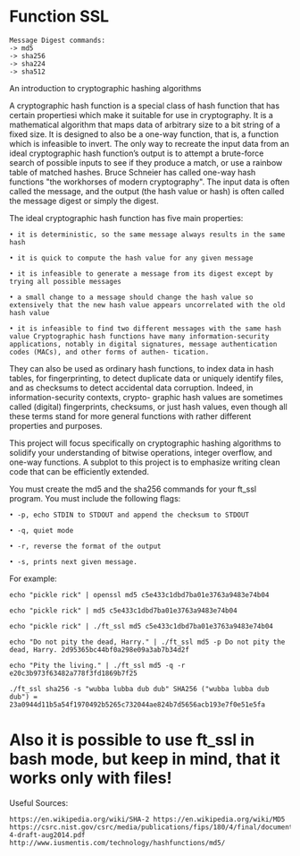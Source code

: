 # Function SSL
    Message Digest commands:
    -> md5   
    -> sha256
    -> sha224
    -> sha512

An introduction to cryptographic hashing algorithms

A cryptographic hash function is a special class of hash function that has certain propertiesi which make it suitable for use in cryptography. It is a mathematical algorithm that maps data of arbitrary size to a bit string of a fixed size. It is designed to also be a one-way function, that is, a function which is infeasible to invert. The only way to recreate the input data from an ideal cryptographic hash function’s output is to attempt a brute-force search of possible inputs to see if they produce a match, or use a rainbow table of matched hashes. Bruce Schneier has called one-way hash functions "the workhorses of modern cryptography". The input data is often called the message, and the output (the hash value or hash) is often called the message digest or simply the digest.

The ideal cryptographic hash function has five main properties:

    • it is deterministic, so the same message always results in the same hash
  
    • it is quick to compute the hash value for any given message
  
    • it is infeasible to generate a message from its digest except by trying all possible messages
  
    • a small change to a message should change the hash value so extensively that the new hash value appears uncorrelated with the old hash value
  
    • it is infeasible to find two different messages with the same hash value Cryptographic hash functions have many information-security applications, notably in digital signatures, message authentication codes (MACs), and other forms of authen- tication.
  
  
  They can also be used as ordinary hash functions, to index data in hash tables, for fingerprinting, to detect duplicate data or uniquely identify files, and as checksums to detect accidental data corruption. Indeed, in information-security contexts, crypto- graphic hash values are sometimes called (digital) fingerprints, checksums, or just hash values, even though all these terms stand for more general functions with rather different properties and purposes.

  This project will focus specifically on cryptographic hashing algorithms to solidify your understanding of bitwise operations, integer overflow, and one-way functions. A subplot to this project is to emphasize writing clean code that can be efficiently extended.

You must create the md5 and the sha256 commands for your ft_ssl program. You must include the following flags: 

    • -p, echo STDIN to STDOUT and append the checksum to STDOUT

    • -q, quiet mode

    • -r, reverse the format of the output

    • -s, prints next given message.

For example:

    echo "pickle rick" | openssl md5 c5e433c1dbd7ba01e3763a9483e74b04

    echo "pickle rick" | md5 c5e433c1dbd7ba01e3763a9483e74b04

    echo "pickle rick" | ./ft_ssl md5 c5e433c1dbd7ba01e3763a9483e74b04

    echo "Do not pity the dead, Harry." | ./ft_ssl md5 -p Do not pity the dead, Harry. 2d95365bc44bf0a298e09a3ab7b34d2f

    echo "Pity the living." | ./ft_ssl md5 -q -r e20c3b973f63482a778f3fd1869b7f25

    ./ft_ssl sha256 -s "wubba lubba dub dub" SHA256 ("wubba lubba dub dub") = 23a0944d11b5a54f1970492b5265c732044ae824b7d5656acb193e7f0e51e5fa

# Also it is possible to use ft_ssl in bash mode, but keep in mind, that it works only with files!

Useful Sources:

    https://en.wikipedia.org/wiki/SHA-2 https://en.wikipedia.org/wiki/MD5
    https://csrc.nist.gov/csrc/media/publications/fips/180/4/final/documents/fips180-4-draft-aug2014.pdf
    http://www.iusmentis.com/technology/hashfunctions/md5/
